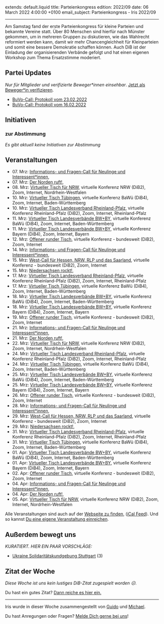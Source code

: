 
extends: default.liquid
title: Parteienkongress
edition: 2022/09
date: 06 March 2022 4:00:00 +0100
email_subject: Parteienkongress - Iris 2022/09

---
Am Samstag fand der erste Parteienkongress für kleine Parteien und bekannte Vereine statt. Über 80 Menschen sind hierfür nach Münster gekommen, um in mehreren Gruppen zu diskutieren, wie das Wahlrecht reformiert werden kann, damit wir mehr Chancengleichheit für Kleinparteien und somit eine bessere Demokratie schaffen können. Auch DiB ist der Einladung der organisierenden Verbände gefolgt und hat einen eigenen Workshop zum Thema Ersatzstimme moderiert.

## Partei Updates

_Nur für Mitglieder und verifizierte Beweger\*innen einsehbar_. [Jetzt als Beweger\*in verifizieren](https://dib.de/bewegerin-werden/).

 - [BuVo-Call: Protokoll vom 23.02.2022](https://marktplatz.dib.de/t/buvo-call-protokoll-vom-23-02-2022/39378)
 - [BuVo-Call: Protokoll vom 16.02.2022](https://marktplatz.dib.de/t/buvo-call-protokoll-vom-16-02-2022/39375)

## Initiativen

### zur Abstimmung
_Es gibt aktuell keine Initiativen zur Abstimmung_

## Veranstaltungen

 - 07.&nbsp;Mrz: [Informations- und Fragen-Call für Neulinge und Interessent*innen](https://dib.de/veranstaltungen/informations-und-fragen-call-fuer-neulinge-und-interessentinnen-2022-03-07/), 
 - 07.&nbsp;Mrz: [Der Norden ruft!](https://dib.de/veranstaltungen/der-norden-ruft-2022-03-07/), 
 - 08.&nbsp;Mrz: [Virtueller Tisch für NRW](https://dib.de/veranstaltungen/virtueller-tisch-landesverbaende-bwby-2022-03-08/), virtuelle Konferenz NRW (DiB2), Zoom, Internet, Nordrhein-Westfalen
 - 10.&nbsp;Mrz: [Virtueller Tisch Tübingen](https://dib.de/veranstaltungen/virtueller-tisch-tuebingen-2022-03-10/), virtuelle Konferenz BaWü (DiB4), Zoom, Internet, Baden-Württemberg
 - 10.&nbsp;Mrz: [Virtueller Tisch Landesverband Rheinland-Pfalz](https://dib.de/veranstaltungen/virtueller-tisch-landesverband-rheinland-pfalz-2022-03-10/), virtuelle Konferenz Rheinland-Pfalz (DiB2), Zoom, Internet, Rheinland-Pfalz
 - 11.&nbsp;Mrz: [Virtueller Tisch Landesverbände BW+BY](https://dib.de/veranstaltungen/virtueller-tisch-landesverbaende-bwby-3-2022-03-11/), virtuelle Konferenz BaWü (DiB4), Zoom, Internet, Baden-Württemberg
 - 11.&nbsp;Mrz: [Virtueller Tisch Landesverbände BW+BY](https://dib.de/veranstaltungen/virtueller-tisch-landesverbaende-bwby-2-2022-03-11/), virtuelle Konferenz Bayern (DiB4), Zoom, Internet, Bayern
 - 12.&nbsp;Mrz: [Offener runder Tisch](https://dib.de/veranstaltungen/offener-runder-tisch-2022-03-12/), virtuelle Konferenz - bundesweit (DiB2), Zoom, Internet
 - 14.&nbsp;Mrz: [Informations- und Fragen-Call für Neulinge und Interessent*innen](https://dib.de/veranstaltungen/informations-und-fragen-call-fuer-neulinge-und-interessentinnen-2022-03-14/), 
 - 15.&nbsp;Mrz: [West-Call für Hessen, NRW, RLP und das Saarland](https://dib.de/veranstaltungen/west-call-fuer-hessen-nrw-rlp-und-das-saarland-2022-03-15/), virtuelle Konferenz - bundesweit (DiB2), Zoom, Internet
 - 15.&nbsp;Mrz: [Niedersachsen rockt!](https://dib.de/veranstaltungen/niedersachsen-call-2022-03-15/), 
 - 17.&nbsp;Mrz: [Virtueller Tisch Landesverband Rheinland-Pfalz](https://dib.de/veranstaltungen/virtueller-tisch-landesverband-rheinland-pfalz-2022-03-17/), virtuelle Konferenz Rheinland-Pfalz (DiB2), Zoom, Internet, Rheinland-Pfalz
 - 17.&nbsp;Mrz: [Virtueller Tisch Tübingen](https://dib.de/veranstaltungen/virtueller-tisch-tuebingen-2022-03-17/), virtuelle Konferenz BaWü (DiB4), Zoom, Internet, Baden-Württemberg
 - 18.&nbsp;Mrz: [Virtueller Tisch Landesverbände BW+BY](https://dib.de/veranstaltungen/virtueller-tisch-landesverbaende-bwby-3-2022-03-18/), virtuelle Konferenz BaWü (DiB4), Zoom, Internet, Baden-Württemberg
 - 18.&nbsp;Mrz: [Virtueller Tisch Landesverbände BW+BY](https://dib.de/veranstaltungen/virtueller-tisch-landesverbaende-bwby-2-2022-03-18/), virtuelle Konferenz Bayern (DiB4), Zoom, Internet, Bayern
 - 19.&nbsp;Mrz: [Offener runder Tisch](https://dib.de/veranstaltungen/offener-runder-tisch-2022-03-19/), virtuelle Konferenz - bundesweit (DiB2), Zoom, Internet
 - 21.&nbsp;Mrz: [Informations- und Fragen-Call für Neulinge und Interessent*innen](https://dib.de/veranstaltungen/informations-und-fragen-call-fuer-neulinge-und-interessentinnen-2022-03-21/), 
 - 21.&nbsp;Mrz: [Der Norden ruft!](https://dib.de/veranstaltungen/der-norden-ruft-2022-03-21/), 
 - 22.&nbsp;Mrz: [Virtueller Tisch für NRW](https://dib.de/veranstaltungen/virtueller-tisch-landesverbaende-bwby-2022-03-22/), virtuelle Konferenz NRW (DiB2), Zoom, Internet, Nordrhein-Westfalen
 - 24.&nbsp;Mrz: [Virtueller Tisch Landesverband Rheinland-Pfalz](https://dib.de/veranstaltungen/virtueller-tisch-landesverband-rheinland-pfalz-2022-03-24/), virtuelle Konferenz Rheinland-Pfalz (DiB2), Zoom, Internet, Rheinland-Pfalz
 - 24.&nbsp;Mrz: [Virtueller Tisch Tübingen](https://dib.de/veranstaltungen/virtueller-tisch-tuebingen-2022-03-24/), virtuelle Konferenz BaWü (DiB4), Zoom, Internet, Baden-Württemberg
 - 25.&nbsp;Mrz: [Virtueller Tisch Landesverbände BW+BY](https://dib.de/veranstaltungen/virtueller-tisch-landesverbaende-bwby-3-2022-03-25/), virtuelle Konferenz BaWü (DiB4), Zoom, Internet, Baden-Württemberg
 - 25.&nbsp;Mrz: [Virtueller Tisch Landesverbände BW+BY](https://dib.de/veranstaltungen/virtueller-tisch-landesverbaende-bwby-2-2022-03-25/), virtuelle Konferenz Bayern (DiB4), Zoom, Internet, Bayern
 - 26.&nbsp;Mrz: [Offener runder Tisch](https://dib.de/veranstaltungen/offener-runder-tisch-2022-03-26/), virtuelle Konferenz - bundesweit (DiB2), Zoom, Internet
 - 28.&nbsp;Mrz: [Informations- und Fragen-Call für Neulinge und Interessent*innen](https://dib.de/veranstaltungen/informations-und-fragen-call-fuer-neulinge-und-interessentinnen-2022-03-28/), 
 - 29.&nbsp;Mrz: [West-Call für Hessen, NRW, RLP und das Saarland](https://dib.de/veranstaltungen/west-call-fuer-hessen-nrw-rlp-und-das-saarland-2022-03-29/), virtuelle Konferenz - bundesweit (DiB2), Zoom, Internet
 - 29.&nbsp;Mrz: [Niedersachsen rockt!](https://dib.de/veranstaltungen/niedersachsen-call-2022-03-29/), 
 - 31.&nbsp;Mrz: [Virtueller Tisch Landesverband Rheinland-Pfalz](https://dib.de/veranstaltungen/virtueller-tisch-landesverband-rheinland-pfalz-2022-03-31/), virtuelle Konferenz Rheinland-Pfalz (DiB2), Zoom, Internet, Rheinland-Pfalz
 - 31.&nbsp;Mrz: [Virtueller Tisch Tübingen](https://dib.de/veranstaltungen/virtueller-tisch-tuebingen-2022-03-31/), virtuelle Konferenz BaWü (DiB4), Zoom, Internet, Baden-Württemberg
 - 01.&nbsp;Apr: [Virtueller Tisch Landesverbände BW+BY](https://dib.de/veranstaltungen/virtueller-tisch-landesverbaende-bwby-3-2022-04-01/), virtuelle Konferenz BaWü (DiB4), Zoom, Internet, Baden-Württemberg
 - 01.&nbsp;Apr: [Virtueller Tisch Landesverbände BW+BY](https://dib.de/veranstaltungen/virtueller-tisch-landesverbaende-bwby-2-2022-04-01/), virtuelle Konferenz Bayern (DiB4), Zoom, Internet, Bayern
 - 02.&nbsp;Apr: [Offener runder Tisch](https://dib.de/veranstaltungen/offener-runder-tisch-2022-04-02/), virtuelle Konferenz - bundesweit (DiB2), Zoom, Internet
 - 04.&nbsp;Apr: [Informations- und Fragen-Call für Neulinge und Interessent*innen](https://dib.de/veranstaltungen/informations-und-fragen-call-fuer-neulinge-und-interessentinnen-2022-04-04/), 
 - 04.&nbsp;Apr: [Der Norden ruft!](https://dib.de/veranstaltungen/der-norden-ruft-2022-04-04/), 
 - 05.&nbsp;Apr: [Virtueller Tisch für NRW](https://dib.de/veranstaltungen/virtueller-tisch-landesverbaende-bwby-2022-04-05/), virtuelle Konferenz NRW (DiB2), Zoom, Internet, Nordrhein-Westfalen

Alle Veranstaltungen sind auch auf der [Webseite zu finden](https://dib.de/veranstaltungen/), ([iCal Feed](https://dib.de/?ical=1)). Und so kannst [Du eine eigene Veranstaltung einreichen](https://marktplatz.dib.de/t/eine-veranstaltung-auf-der-webseite-einreichen/21379).


## Außerdem bewegt uns

_KURATIERT. HIER EIN PAAR VORSCHLÄGE:_
 - [Ukraine Solidaritätskundgebung Stuttgart](https://marktplatz.dib.de/t/ukraine-solidaritaetskundgebung-stuttgart/39383) (3)


## Zitat der Woche
_Diese Woche ist uns kein lustiges DiB-Zitat zugespielt worden ☹._

Du hast ein gutes Zitat? [Dann reiche es hier ein.](https://marktplatz.dib.de/t/fortsetzung-lustige-dib-zitate/24431)


---

Iris wurde in dieser Woche zusammengestellt von [Guido](https://marktplatz.dib.de/u/Guido/) und [Michael](https://marktplatz.dib.de/u/MichaelVoss/).

Du hast Anregungen oder Fragen? [Melde Dich gerne bei uns](https://marktplatz.dib.de/t/neu-iris-die-woechtliche-zusammenfasssung-zum-sonntagsbrunch/10990)!

